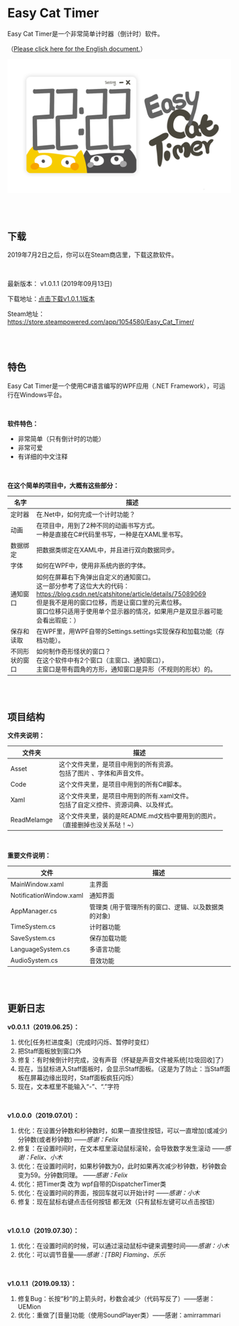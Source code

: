 # Easy Cat Timer

Easy Cat Timer是一个非常简单计时器（倒计时）软件。

（[Please click here for the English document.](README[EN].md)）

![主界面](ReadMeImage/MainWindow.png)

<br/>

<br/>

## 下载

2019年7月2日之后，你可以在Steam商店里，下载这款软件。

<br/>

最新版本：  v1.0.1.1 (2019年09月13日)

下载地址：[点击下载v1.0.1.1版本](https://github.com/xujiangjiang/Easy-Cat-Timer/releases/download/v1.0.1.1/Easy.Cat.Timer.v1.0.1.1.zip)

Steam地址：https://store.steampowered.com/app/1054580/Easy_Cat_Timer/

<br/>

<br/>

## 特色

Easy Cat Timer是一个使用C#语言编写的WPF应用（.NET Framework），可运行在Windows平台。

<br/>

**软件特色：**

- 非常简单（只有倒计时的功能）
- 非常可爱
- 有详细的中文注释

<br/>

**在这个简单的项目中，大概有这些部分：**

| 名字           | 描述                                                         |
| -------------- | ------------------------------------------------------------ |
| 定时器         | 在.Net中，如何完成一个计时功能？                             |
| 动画           | 在项目中，用到了2种不同的动画书写方式。<br />一种是直接在C#代码里书写，一种是在XAML里书写。 |
| 数据绑定       | 把数据类绑定在XAML中，并且进行双向数据同步。                 |
| 字体           | 如何在WPF中，使用非系统内嵌的字体。                          |
| 通知窗口       | 如何在屏幕右下角弹出自定义的通知窗口。<br />这一部分参考了这位大大的代码：<br />https://blog.csdn.net/catshitone/article/details/75089069<br />但是我不是用的窗口位移，而是让窗口里的元素位移。<br />窗口位移只适用于使用单个显示器的情况，如果用户是双显示器可能会看出瑕疵：） |
| 保存和读取     | 在WPF里，用WPF自带的Settings.settings实现保存和加载功能（存档功能）。 |
| 不同形状的窗口 | 如何制作奇形怪状的窗口？<br />在这个软件中有2个窗口（主窗口、通知窗口），<br />主窗口是带有圆角的方形，通知窗口是异形（不规则的形状）的。 |

<br/>

<br/>

## 项目结构

**文件夹说明：**

| 文件夹      | 描述                                                         |
| ----------- | ------------------------------------------------------------ |
| Asset       | 这个文件夹里，是项目中用到的所有资源。<br />包括了图片 、字体和声音文件。 |
| Code        | 这个文件夹里，是项目中用到的所有C#脚本。                     |
| Xaml        | 这个文件夹里，是项目中用到的所有.xaml文件。<br />包括了自定义控件、资源词典、以及样式。 |
| ReadMeIamge | 这个文件夹里，装的是README.md文档中要用到的图片。<br />（直接删掉也没关系哒！~） |

<br/>

**重要文件说明：**

| 文件                    | 描述                                                 |
| ----------------------- | ---------------------------------------------------- |
| MainWindow.xaml         | 主界面                                               |
| NotificationWindow.xaml | 通知界面                                             |
| AppManager.cs           | 管理类  (用于管理所有的窗口、逻辑、以及数据类的对象) |
| TimeSystem.cs           | 计时器功能                                           |
| SaveSystem.cs           | 保存加载功能                                         |
| LanguageSystem.cs       | 多语言功能                                           |
| AudioSystem.cs          | 音效功能                                             |

<br/>

<br/>

## 更新日志

**v0.0.1.1（2019.06.25）：**

1. 优化[任务栏进度条]（完成时闪烁、暂停时变红）
2. 把Staff面板放到窗口外
3. 修复：有时候倒计时完成，没有声音（怀疑是声音文件被系统[垃圾回收]了）
4. 现在，当鼠标进入Staff面板时，会显示Staff面板。（这是为了防止：当Staff面板在屏幕边缘出现时，Staff面板疯狂闪烁）
5. 现在，文本框里不能输入“-”、“.”字符

<br>

**v1.0.0.0（2019.07.01）：**

1. 优化：在设置分钟数和秒钟数时，如果一直按住按钮，可以一直增加(或减少)分钟数(或者秒钟数)  *——感谢：Felix*
2. 修复：在设置时间时，在文本框里滚动鼠标滚轮，会导致数字发生滚动  *——感谢：Felix、小木*
3. 优化：在设置时间时，如果秒钟数为0，此时如果再次减少秒钟数，秒钟数会变为59。分钟数同理。  *——感谢：Felix*
4. 优化：把Timer类 改为 wpf自带的DispatcherTimer类
5. 优化：在设置时间的界面，按回车就可以开始计时  *——感谢：小木*
6. 修复：现在鼠标右键点击任何按钮 都无效（只有鼠标左键可以点击按钮）

<br/>

**v1.0.1.0（2019.07.30）：**

1. 优化：在设置时间的时候，可以通过滚动鼠标中键来调整时间——*感谢：小木*
  2. 优化：可以调节音量——*感谢：[TBR] Flaming、乐乐*

<br/>

**v1.0.1.1（2019.09.13）：**

1. 修复Bug：长按“秒”的上箭头时，秒数会减少（代码写反了）——感谢：UEMion
2. 优化：重做了[音量]功能（使用SoundPlayer类）——感谢：amirrammari











